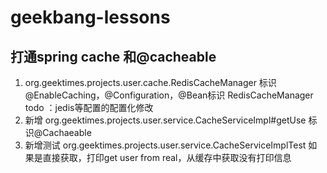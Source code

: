 # geekbang-lessons
## 打通spring cache 和@cacheable
1. org.geektimes.projects.user.cache.RedisCacheManager 标识@EnableCaching，@Configuration，@Bean标识 RedisCacheManager 
   todo ：jedis等配置的配置化修改
2. 新增 org.geektimes.projects.user.service.CacheServiceImpl#getUse 标识@Cachaeable
3. 新增测试 org.geektimes.projects.user.service.CacheServiceImplTest  如果是直接获取，打印get user from real，从缓存中获取没有打印信息 
